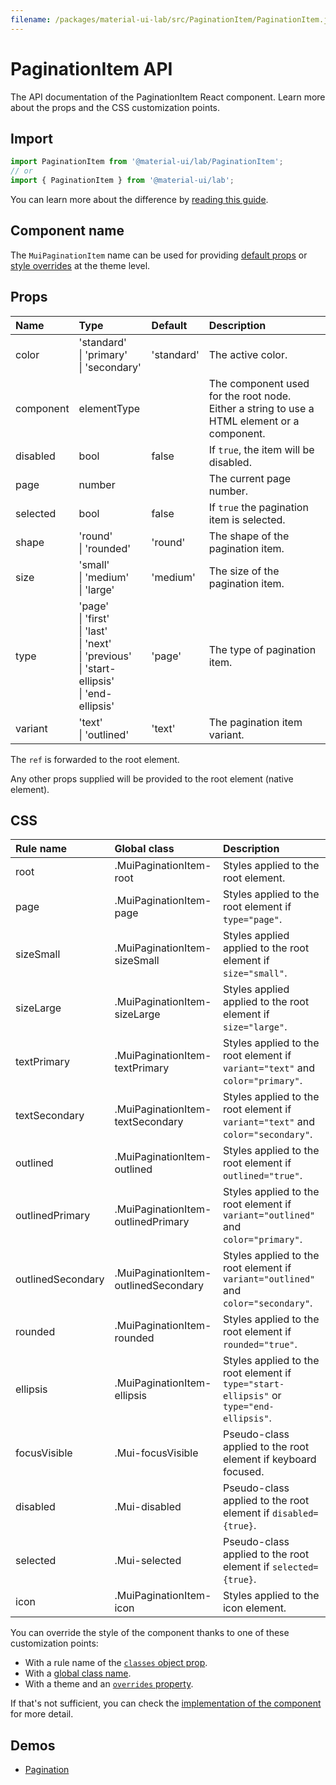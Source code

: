 ```yaml
---
filename: /packages/material-ui-lab/src/PaginationItem/PaginationItem.js
---
```


<!--- This documentation is automatically generated, do not try to edit it. -->

# PaginationItem API

<p class="description">The API documentation of the PaginationItem React component. Learn more about the props and the CSS customization points.</p>

## Import

```js
import PaginationItem from '@material-ui/lab/PaginationItem';
// or
import { PaginationItem } from '@material-ui/lab';
```

You can learn more about the difference by [reading this guide](/guides/minimizing-bundle-size/).



## Component name

The `MuiPaginationItem` name can be used for providing [default props](/customization/globals/#default-props) or [style overrides](/customization/globals/#css) at the theme level.

## Props

| Name | Type | Default | Description |
|:-----|:-----|:--------|:------------|
| <span class="prop-name">color</span> | <span class="prop-type">'standard'<br>&#124;&nbsp;'primary'<br>&#124;&nbsp;'secondary'</span> | <span class="prop-default">'standard'</span> | The active color. |
| <span class="prop-name">component</span> | <span class="prop-type">elementType</span> |  | The component used for the root node. Either a string to use a HTML element or a component. |
| <span class="prop-name">disabled</span> | <span class="prop-type">bool</span> | <span class="prop-default">false</span> | If `true`, the item will be disabled. |
| <span class="prop-name">page</span> | <span class="prop-type">number</span> |  | The current page number. |
| <span class="prop-name">selected</span> | <span class="prop-type">bool</span> | <span class="prop-default">false</span> | If `true` the pagination item is selected. |
| <span class="prop-name">shape</span> | <span class="prop-type">'round'<br>&#124;&nbsp;'rounded'</span> | <span class="prop-default">'round'</span> | The shape of the pagination item. |
| <span class="prop-name">size</span> | <span class="prop-type">'small'<br>&#124;&nbsp;'medium'<br>&#124;&nbsp;'large'</span> | <span class="prop-default">'medium'</span> | The size of the pagination item. |
| <span class="prop-name">type</span> | <span class="prop-type">'page'<br>&#124;&nbsp;'first'<br>&#124;&nbsp;'last'<br>&#124;&nbsp;'next'<br>&#124;&nbsp;'previous'<br>&#124;&nbsp;'start-ellipsis'<br>&#124;&nbsp;'end-ellipsis'</span> | <span class="prop-default">'page'</span> | The type of pagination item. |
| <span class="prop-name">variant</span> | <span class="prop-type">'text'<br>&#124;&nbsp;'outlined'</span> | <span class="prop-default">'text'</span> | The pagination item variant. |

The `ref` is forwarded to the root element.

Any other props supplied will be provided to the root element (native element).

## CSS

| Rule name | Global class | Description |
|:-----|:-------------|:------------|
| <span class="prop-name">root</span> | <span class="prop-name">.MuiPaginationItem-root</span> | Styles applied to the root element.
| <span class="prop-name">page</span> | <span class="prop-name">.MuiPaginationItem-page</span> | Styles applied to the root element if `type="page"`.
| <span class="prop-name">sizeSmall</span> | <span class="prop-name">.MuiPaginationItem-sizeSmall</span> | Styles applied applied to the root element if `size="small"`.
| <span class="prop-name">sizeLarge</span> | <span class="prop-name">.MuiPaginationItem-sizeLarge</span> | Styles applied applied to the root element if `size="large"`.
| <span class="prop-name">textPrimary</span> | <span class="prop-name">.MuiPaginationItem-textPrimary</span> | Styles applied to the root element if `variant="text"` and `color="primary"`.
| <span class="prop-name">textSecondary</span> | <span class="prop-name">.MuiPaginationItem-textSecondary</span> | Styles applied to the root element if `variant="text"` and `color="secondary"`.
| <span class="prop-name">outlined</span> | <span class="prop-name">.MuiPaginationItem-outlined</span> | Styles applied to the root element if `outlined="true"`.
| <span class="prop-name">outlinedPrimary</span> | <span class="prop-name">.MuiPaginationItem-outlinedPrimary</span> | Styles applied to the root element if `variant="outlined"` and `color="primary"`.
| <span class="prop-name">outlinedSecondary</span> | <span class="prop-name">.MuiPaginationItem-outlinedSecondary</span> | Styles applied to the root element if `variant="outlined"` and `color="secondary"`.
| <span class="prop-name">rounded</span> | <span class="prop-name">.MuiPaginationItem-rounded</span> | Styles applied to the root element if `rounded="true"`.
| <span class="prop-name">ellipsis</span> | <span class="prop-name">.MuiPaginationItem-ellipsis</span> | Styles applied to the root element if `type="start-ellipsis"` or `type="end-ellipsis"`.
| <span class="prop-name">focusVisible</span> | <span class="prop-name">.Mui-focusVisible</span> | Pseudo-class applied to the root element if keyboard focused.
| <span class="prop-name">disabled</span> | <span class="prop-name">.Mui-disabled</span> | Pseudo-class applied to the root element if `disabled={true}`.
| <span class="prop-name">selected</span> | <span class="prop-name">.Mui-selected</span> | Pseudo-class applied to the root element if `selected={true}`.
| <span class="prop-name">icon</span> | <span class="prop-name">.MuiPaginationItem-icon</span> | Styles applied to the icon element.

You can override the style of the component thanks to one of these customization points:

- With a rule name of the [`classes` object prop](/customization/components/#overriding-styles-with-classes).
- With a [global class name](/customization/components/#overriding-styles-with-global-class-names).
- With a theme and an [`overrides` property](/customization/globals/#css).

If that's not sufficient, you can check the [implementation of the component](https://github.com/quizlet/material-ui/blob/master/packages/material-ui-lab/src/PaginationItem/PaginationItem.js) for more detail.

## Demos

- [Pagination](/components/pagination/)

